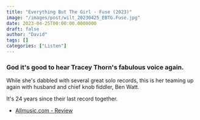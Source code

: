```yaml
---
title: "Everything But The Girl - Fuse (2023)"
image: "/images/post/wilt_20230425_EBTG.Fuse.jpg"
date: 2023-04-25T00:00:00.0000000
draft: false
author: "David"
tags: []
categories: ["Listen"]
---
```

### God it's good to hear Tracey Thorn's fabulous voice again. 

 While she's dabbled with several great solo records, this is her teaming up again with husband and chief knob fiddler, Ben Watt. 

 It's 24 years since their last record together. 

-  [Allmusic.com - Review](https://www.allmusic.com/album/fuse-mw0003903410)